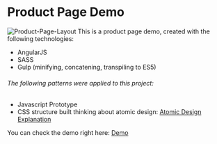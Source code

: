 # Product Page Demo

![Product-Page-Layout](https://lh5.googleusercontent.com/x7zm4_joPD93tkPsRt0KCybWWqZc1w7uGlQXMikP0LpviFkdhBcr0fEGtnt-u02FzLVCZimc-0YJP7DxeA22AZvjzJuh7QOPp6asrBEEPZ2z7j1ELIGM-Yf7Xxiy2mLvuu5ynD38=s650)
This is a product page demo, created with the following technologies: 

  - AngularJS
  - SASS
  - Gulp (minifying, concatening, transpiling to ES5)

###### The following patterns were applied to this project:
  - Javascript Prototype
  - CSS structure built thinking about atomic design: [Atomic Design Explanation](http://patternlab.io/)

You can check the demo right here: [Demo](https://wilsoncampoz.github.io/public/#/product/1)

